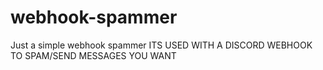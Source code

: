 # webhook-spammer
Just a simple webhook spammer
 ITS USED WITH A DISCORD WEBHOOK TO SPAM/SEND MESSAGES YOU WANT
